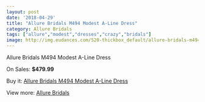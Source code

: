 ```yaml
---
layout: post
date: '2018-04-29'
title: "Allure Bridals M494 Modest A-Line Dress"
category: Allure Bridals
tags: ["allure","modest","dresses","crazy","bridals"]
image: http://img.eudances.com/520-thickbox_default/allure-bridals-m494-modest-a-line-dress.jpg
---
```

Allure Bridals M494 Modest A-Line Dress

On Sales: **$479.99**
<a href="https://www.eudances.com/en/allure-bridals/163-allure-bridals-m494-modest-a-line-dress.html"><amp-img layout="responsive" width="600" height="600" src="//img.eudances.com/520-thickbox_default/allure-bridals-m494-modest-a-line-dress.jpg" alt="Allure Bridals M494 Modest A-Line Dress 0" /></a>
<a href="https://www.eudances.com/en/allure-bridals/163-allure-bridals-m494-modest-a-line-dress.html"><amp-img layout="responsive" width="600" height="600" src="//img.eudances.com/521-thickbox_default/allure-bridals-m494-modest-a-line-dress.jpg" alt="Allure Bridals M494 Modest A-Line Dress 1" /></a>

Buy it: [Allure Bridals M494 Modest A-Line Dress](https://www.eudances.com/en/allure-bridals/163-allure-bridals-m494-modest-a-line-dress.html "Allure Bridals M494 Modest A-Line Dress")

View more: [Allure Bridals](https://www.eudances.com/en/2-allure-bridals "Allure Bridals")